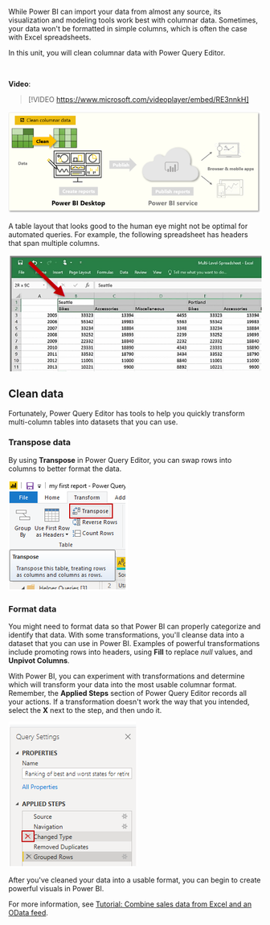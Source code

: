 While Power BI can import your data from almost any source, its visualization and modeling tools work best with columnar data. Sometimes, your data won't be formatted in simple columns, which is often the case with Excel spreadsheets. 

In this unit, you will clean columnar data with Power Query Editor.

&nbsp;

**Video**: 
> [!VIDEO https://www.microsoft.com/videoplayer/embed/RE3nnkH]

![This page covers, "Clean columnar data".](../media/06-power-bi-desktop-task-overview.png)

A table layout that looks good to the human eye might not be optimal for automated queries. For example, the following spreadsheet has headers that span multiple columns.

![Excel spreadsheet with headers that span multiple columns.](../media/06-power-bi-desktop-spreadsheet.png)

## Clean data

Fortunately, Power Query Editor has tools to help you quickly transform multi-column tables into datasets that you can use.

### Transpose data
By using **Transpose** in Power Query Editor, you can swap rows into columns to better format the data.

![Screenshot of the Transpose button](../media/06-power-bi-desktop-transpose.png)

### Format data
You might need to format data so that Power BI can properly categorize and identify that data. With some transformations, you'll cleanse data into a dataset that you can use in Power BI. Examples of powerful transformations include promoting rows into headers, using **Fill** to replace *null* values, and **Unpivot Columns**. 

With Power BI, you can experiment with transformations and determine which will transform your data into the most usable columnar format. Remember, the **Applied Steps** section of Power Query Editor records all your actions. If a transformation doesn't work the way that you intended, select the **X** next to the step, and then undo it.

![Screenshot of how to remove steps from the Applied Steps section.](../media/06-power-bi-desktop-delete-step.png)

After you've cleaned your data into a usable format, you can begin to create powerful visuals in Power BI.

For more information, see [Tutorial: Combine sales data from Excel and an OData feed](https://docs.microsoft.com/power-bi/desktop-tutorial-analyzing-sales-data-from-excel-and-an-odata-feed).
